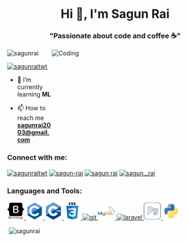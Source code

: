 

<h1 align="center">Hi 👋, I'm Sagun Rai</h1>
<h3 align="center">"Passionate about code and coffee ☕"</h3>
<img align="right" src="https://analyticsindiamag.com/wp-content/uploads/2018/12/developer-dribbble.gif" alt="Coding" width="400" height="220">


<p align="left"> <img src="https://komarev.com/ghpvc/?username=sagunrai&label=Profile%20views&color=0e75b6&style=flat" alt="sagunrai" /> </p>

<p align="left"> <a href="https://twitter.com/sagunraitwt" target="blank"><img src="https://img.shields.io/twitter/follow/sagunraitwt?logo=twitter&style=for-the-badge" alt="sagunraitwt" /></a> </p>

- 🌱 I’m currently learning **ML**

- 📫 How to reach me **sagunrai2003@gmail.com**

<h3 align="left">Connect with me:</h3>
<p align="left">
<a href="https://twitter.com/sagunraitwt" target="blank"><img align="center" src="https://raw.githubusercontent.com/rahuldkjain/github-profile-readme-generator/master/src/images/icons/Social/twitter.svg" alt="sagunraitwt" height="30" width="40" /></a>
<a href="https://linkedin.com/in/sagun-rai" target="blank"><img align="center" src="https://raw.githubusercontent.com/rahuldkjain/github-profile-readme-generator/master/src/images/icons/Social/linked-in-alt.svg" alt="sagun-rai" height="30" width="40" /></a>
<a href="https://fb.com/sagun rai" target="blank"><img align="center" src="https://raw.githubusercontent.com/rahuldkjain/github-profile-readme-generator/master/src/images/icons/Social/facebook.svg" alt="sagun rai" height="30" width="40" /></a>
<a href="https://instagram.com/sagun._rai" target="blank"><img align="center" src="https://raw.githubusercontent.com/rahuldkjain/github-profile-readme-generator/master/src/images/icons/Social/instagram.svg" alt="sagun._rai" height="30" width="40" /></a>
</p>

<h3 align="left">Languages and Tools:</h3>
<p align="left"> <a href="https://getbootstrap.com" target="_blank" rel="noreferrer"> <img src="https://raw.githubusercontent.com/devicons/devicon/master/icons/bootstrap/bootstrap-plain-wordmark.svg" alt="bootstrap" width="40" height="40"/> </a> <a href="https://www.cprogramming.com/" target="_blank" rel="noreferrer"> <img src="https://raw.githubusercontent.com/devicons/devicon/master/icons/c/c-original.svg" alt="c" width="40" height="40"/> </a> <a href="https://www.w3schools.com/cpp/" target="_blank" rel="noreferrer"> <img src="https://raw.githubusercontent.com/devicons/devicon/master/icons/cplusplus/cplusplus-original.svg" alt="cplusplus" width="40" height="40"/> </a> <a href="https://www.w3schools.com/css/" target="_blank" rel="noreferrer"> <img src="https://raw.githubusercontent.com/devicons/devicon/master/icons/css3/css3-original-wordmark.svg" alt="css3" width="40" height="40"/> </a> <a href="https://git-scm.com/" target="_blank" rel="noreferrer"> <img src="https://www.vectorlogo.zone/logos/git-scm/git-scm-icon.svg" alt="git" width="40" height="40"/> </a> <a href="https://www.w3.org/html/" target="_blank" rel="noreferrer"> </a> <a href="https://www.mysql.com/" target="_blank" rel="noreferrer"> <img src="https://raw.githubusercontent.com/devicons/devicon/master/icons/mysql/mysql-original-wordmark.svg" alt="mysql" width="40" height="40"/><a href="https://laravel.com/" target="_blank" rel="noreferrer">
    <img src="https://imgs.search.brave.com/Gl2xpJ-Im_e0WMvIvqPdeQz_ULyPwhhgi6JkphKoKio/rs:fit:500:0:0/g:ce/aHR0cHM6Ly91cGxv/YWQud2lraW1lZGlh/Lm9yZy93aWtpcGVk/aWEvY29tbW9ucy90/aHVtYi85LzlhL0xh/cmF2ZWwuc3ZnLzIy/MHB4LUxhcmF2ZWwu/c3ZnLnBuZw" alt="laravel" width="40" height="40"/>
  </a> </a> <a href="https://www.photoshop.com/en" target="_blank" rel="noreferrer"> <img src="https://raw.githubusercontent.com/devicons/devicon/master/icons/photoshop/photoshop-line.svg" alt="photoshop" width="40" height="40"/> </a> <a href="https://www.python.org" target="_blank" rel="noreferrer"> <img src="https://raw.githubusercontent.com/devicons/devicon/master/icons/python/python-original.svg" alt="python" width="40" height="40"/> </a> </p>


<p>&nbsp;<img align="center" src="https://github-readme-stats.vercel.app/api?username=sagunrai&show_icons=true&locale=en" alt="sagunrai" /></p>

